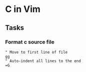 # C in Vim

## Tasks
### Format c source file
```vim
" Move to first line of file
gg
" Auto-indent all lines to the end
=G
```
